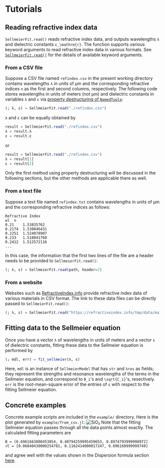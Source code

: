 # Tutorials

## Reading refractive index data
`SellmeierFit.read()` reads refractive index data, and outputs wavelengths ``λ`` and dielectric constants ``ε_\mathrm{r}``.  The function supports various keyword arguments to read refractive index data in various formats.  See [`SellmeierFit.read()`](@ref) for the details of available keyword arguments.

### From a CSV file
Suppose a CSV file named `refindex.csv` in the present working directory contains wavelengths ``λ`` in units of µm and the corresponding refractive indices ``n`` as the first and second columns, respectively.  The following code stores wavelengths in units of meters (not µm) and dielectric constants in variables `λ` and `ε` via [property destructuring of `NamedTuple`](https://julialang.org/blog/2021/11/julia-1.7-highlights/#property_destructuring):
```julia
(; λ, ε) = SellmeierFit.read("./refindex.csv")
```
`λ` and `ε` can be equally obtained by
```julia
result = SellmeierFit.read("./refindex.csv")
λ = result.λ
ε = result.ε
```
or
```julia
result = SellmeierFit.read("./refindex.csv")
λ = result[1]
ε = result[2]
```
Only the first method using property destructuring will be discussed in the following sections, but the other methods are applicable there as well.

### From a text file
Suppose a text file named `refindex.txt` contains wavelengths in units of µm and the corresponding refractive indices as follows:
```
Refractive Index
wl 	n
0.21	1.53835762
0.2174	1.530846431
0.2251	1.524078907
0.233	1.518041768
0.2412	1.512572116
...
```
In this case, the information that the first two lines of the file are a header needs to be provided to `SellmeierFit.read()`:
```julia
(; λ, ε) = SellmeierFit.read(path, header=2)
```

### From a website
Websites such as [RefractiveIndex.info](https://refractiveindex.info) provide refractive index data of various materials in CSV format.  The link to these data files can be directly passed to `SellmeierFit.read()`:
```julia
(; λ, ε) = SellmeierFit.read("https://refractiveindex.info/tmp/data/main/SiO2/Malitson.csv")
```

## Fitting data to the Sellmeier equation
Once you have a vector `λ` of wavelengths in units of meters and a vector `ε` of dielectric constants, fitting these data to the Sellmeier equation is performed by
```julia
(; mdl, err) = fit_sellmeier(λ, ε)
```
Here, `mdl` is an instance of `SellmeierModel` that has `str` and `λres` as fields; they represent the strengths and resonance wavelengths of the terms in the Sellmeier equation, and correspond to ``B_i``'s and ``\sqrt{C_i}``'s, resectively.  `err` is the root-mean-square error of the entries of `ε` with respect to the fitting Sellmeier equation.

## Concrete examples
Concrete example scripts are included in the `example/` directory.  Here is the plot generated by `example/from_csv.jl`:
![SiO₂](assets/SiO₂.png)
Note that the fitting Sellmeier equation passes through all the data points almost exactly.  The calculated fitting parameters are
```julia-repl
B = [0.6961663000453854, 0.40794259995459653, 0.8974793999998972]
√C = [0.06840430000254781, 0.1162414000017247, 9.896160999999749]
```
and agree well with the values shown in the Dispersion formula section [here](https://refractiveindex.info/?shelf=main&book=SiO2&page=Malitson).
